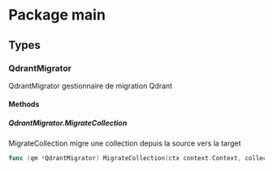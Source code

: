 # Package main

## Types

### QdrantMigrator

QdrantMigrator gestionnaire de migration Qdrant


#### Methods

##### QdrantMigrator.MigrateCollection

MigrateCollection migre une collection depuis la source vers la target


```go
func (qm *QdrantMigrator) MigrateCollection(ctx context.Context, collectionName string) error
```

